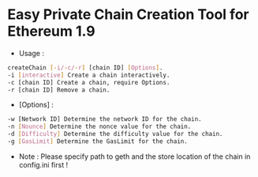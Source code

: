 # Easy Private Chain Creation Tool for Ethereum 1.9

- Usage : 
    
```sh
createChain [-i/-c/-r] [chain ID] [Options].
-i [interactive] Create a chain interactively.
-c [chain ID] Create a chain, require Options.
-r [chain ID] Remove a chain.
```
 
- [Options] :
```sh
-w [Network ID] Determine the network ID for the chain.
-n [Nounce] Determine the nonce value for the chain.
-d [Difficulty] Determine the difficulty value for the chain.
-g [GasLimit] Determine the GasLimit for the chain.
```

- Note : Please specify path to geth and the store location of the chain in config.ini first !
